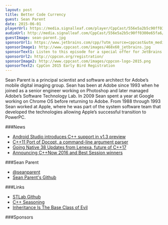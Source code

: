 ```yaml
---
layout: post
title: Better Code Currency
guest: Sean Parent
date: 2015-06-01
playerUrl: https://media.signalleaf.com/player/CppCast/556e5a2b5c90ff0300e65fa6/
audioUrl: http://media.signalleaf.com/CppCast/556e5a2b5c90ff0300e65fa6/cppcast-014.mp3
guestImage: sean-parent.jpg
sponsorUrl1: https://www.jetbrains.com/cpp/?utm_source=cppcast&utm_medium=podcast&utm_content=cppcast-podcast&utm_campaign=cpp
sponsorImage1: http://www.cppcast.com/images/468x60_jetbrains.jpg
sponsorText1: Listen to this episode for a special offer for JetBrains' C++ tools!
sponsorUrl2: http://cppcon.org/registration/
sponsorImage2: http://www.cppcast.com/images/cppcon-logo-2015.png
sponsorText2: CppCon 2015 Early Bird Registration
---
```


Sean Parent is a principal scientist and software architect for Adobe’s mobile digital imaging group. Sean has been at Adobe since 1993 when he joined as a senior engineer working on Photoshop and later managed Adobe’s Software Technology Lab. In 2009 Sean spent a year at Google working on Chrome OS before returning to Adobe. From 1988 through 1993 Sean worked at Apple, where he was part of the system software team that developed the technologies allowing Apple’s successful transition to PowerPC.


###News

 - [Android Studio introduces C++ support in v1.3 preview](http://android-developers.blogspot.com/2015/05/android-m-developer-preview-tools.html)
 - [C++11 Port of Docopt, a command-line argument parser](http://www.reddit.com/r/cpp/comments/381h1l/c11_port_of_docopt_a_commandline_argument_parser/)
 - [Going Native 38 Updates from Lenexa, future of C++17](http://channel9.msdn.com/Shows/C9-GoingNative/GoingNative-38-The-future-of-C17-Updates-from-Lenexa)
 - [Announcing C++Now 2016 and Best Session winners](http://2015.cppnow.org/2015/06/announcement2016/)
 
###Sean Parent

 - [@seanparent](https://twitter.com/seanparent/)
 - [Sean Parent's Github](https://github.com/sean-parent)

###Links

 - [STLab Github](https://github.com/stlab)
 - [C++ Seasoning](http://channel9.msdn.com/Events/GoingNative/2013/Cpp-Seasoning)
 - [Inheritance Is The Base Class of Evil](http://channel9.msdn.com/Events/GoingNative/2013/Inheritance-Is-The-Base-Class-of-Evil)

###Sponsors